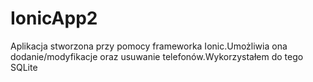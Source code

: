 # IonicApp2
Aplikacja stworzona przy pomocy frameworka Ionic.Umożliwia ona dodanie/modyfikacje oraz usuwanie telefonów.Wykorzystałem do tego SQLite
